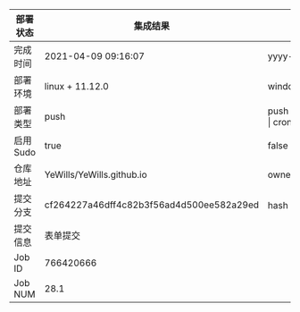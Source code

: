部署状态 | 集成结果 | 参考值
---|---|---
完成时间 | 2021-04-09 09:16:07 | yyyy-mm-dd hh:mm:ss
部署环境 | linux + 11.12.0 | window \| linux + stable
部署类型 | push | push \| pull_request \| api \| cron
启用Sudo | true | false \| true
仓库地址 | YeWills/YeWills.github.io | owner_name/repo_name
提交分支 | cf264227a46dff4c82b3f56ad4d500ee582a29ed | hash 16位
提交信息 | 表单提交 |
Job ID   | 766420666 |
Job NUM  | 28.1 |
